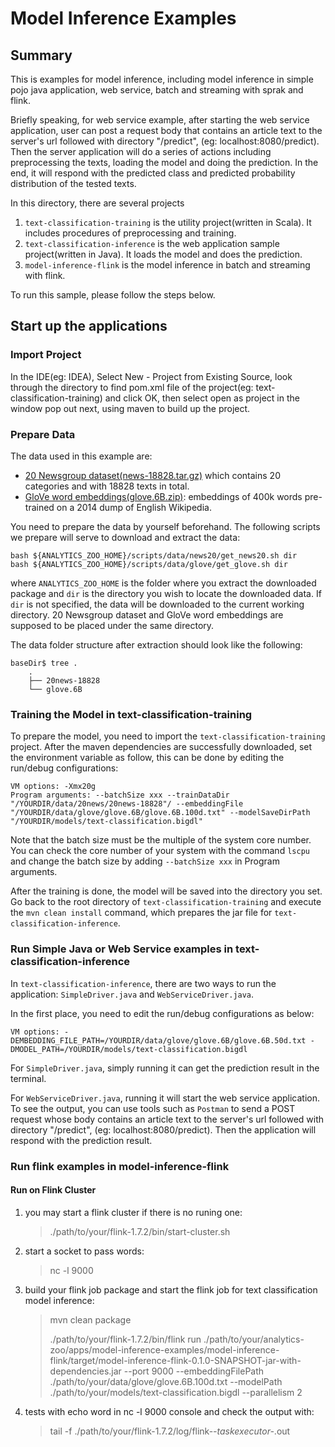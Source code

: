 # Model Inference Examples

## Summary
This is examples for model inference, including model inference in simple pojo java application, web service, batch and streaming with sprak and flink.

Briefly speaking, for web service example, after starting the web service application, user can post a request body that contains an article text to the server's url followed with directory "/predict", (eg: localhost:8080/predict).
Then the server application will do a series of actions including preprocessing the texts, loading the model and doing the prediction.
In the end, it will respond with the predicted class and predicted probability distribution of the tested texts.

In this directory, there are several projects

1. `text-classification-training` is the utility project(written in Scala). It includes procedures of preprocessing and training.
2. `text-classification-inference` is the web application sample project(written in Java). It loads the model and does the prediction.
3. `model-inference-flink` is the model inference in batch and streaming with flink.

To run this sample, please follow the steps below.

## Start up the applications
### Import Project
In the IDE(eg: IDEA), Select New - Project from Existing Source, look through the directory to find pom.xml file of the project(eg: text-classification-training) and click OK, then select open as project in the window pop out next, using maven to build up the project.

### Prepare Data
The data used in this example are:

* [20 Newsgroup dataset(news-18828.tar.gz)](http://qwone.com/~jason/20Newsgroups/20news-18828.tar.gz) which contains 20 categories and with 18828 texts in total.
* [GloVe word embeddings(glove.6B.zip)](http://nlp.stanford.edu/data/glove.6B.zip): embeddings of 400k words pre-trained on a 2014 dump of English Wikipedia.

You need to prepare the data by yourself beforehand. The following scripts we prepare will serve to download and extract the data:

    bash ${ANALYTICS_ZOO_HOME}/scripts/data/news20/get_news20.sh dir
    bash ${ANALYTICS_ZOO_HOME}/scripts/data/glove/get_glove.sh dir

where `ANALYTICS_ZOO_HOME` is the folder where you extract the downloaded package and `dir` is the directory you wish to locate the downloaded data. If `dir` is not specified, the data will be downloaded to the current working directory. 20 Newsgroup dataset and GloVe word embeddings are supposed to be placed under the same directory.

The data folder structure after extraction should look like the following:

    baseDir$ tree .
	    .
	    ├── 20news-18828
	    └── glove.6B

### Training the Model in text-classification-training
To prepare the model, you need to import the `text-classification-training` project. After the maven dependencies are successfully downloaded, set the environment variable as follow, this can be done by editing the run/debug configurations:

    VM options: -Xmx20g
    Program arguments: --batchSize xxx --trainDataDir "/YOURDIR/data/20news/20news-18828"/ --embeddingFile "/YOURDIR/data/glove/glove.6B/glove.6B.100d.txt" --modelSaveDirPath "/YOURDIR/models/text-classification.bigdl"

Note that the batch size must be the multiple of the system core number. You can check the core number of your system with the command `lscpu` and change the batch size by adding `--batchSize xxx` in Program arguments.

After the training is done, the model will be saved into the directory you set. Go back to the root directory of `text-classification-training` and execute the `mvn clean install` command, which prepares the jar file for `text-classification-inference`.

### Run Simple Java or Web Service examples in text-classification-inference
In `text-classification-inference`, there are two ways to run the application: `SimpleDriver.java` and `WebServiceDriver.java`.

In the first place, you need to edit the run/debug configurations as below:

    VM options: -DEMBEDDING_FILE_PATH=/YOURDIR/data/glove/glove.6B/glove.6B.50d.txt -DMODEL_PATH=/YOURDIR/models/text-classification.bigdl

For `SimpleDriver.java`, simply running it can get the prediction result in the terminal.

For `WebServiceDriver.java`, running it will start the web service application. To see the output, you can use tools such as `Postman` to send a POST request whose body contains an article text to the server's url followed with directory "/predict", (eg: localhost:8080/predict). Then the application will respond with the prediction result.

### Run flink examples in model-inference-flink
#### Run on Flink Cluster
1. you may start a flink cluster if there is no runing one:
    
    > ./path/to/your/flink-1.7.2/bin/start-cluster.sh

2. start a socket to pass words:

    > nc -l 9000

3. build your flink job package and start the flink job for text classification model inference:

    > mvn clean package
    >
    > ./path/to/your/flink-1.7.2/bin/flink run ./path/to/your/analytics-zoo/apps/model-inference-examples/model-inference-flink/target/model-inference-flink-0.1.0-SNAPSHOT-jar-with-dependencies.jar --port 9000 --embeddingFilePath ./path/to/your/data/glove/glove.6B.100d.txt --modelPath ./path/to/your/models/text-classification.bigdl --parallelism 2

4. tests with echo word in nc -l 9000 console and check the output with:

    > tail -f ./path/to/your/flink-1.7.2/log/flink-*-taskexecutor-*.out

